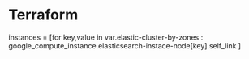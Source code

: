 # Terraform

instances = [for key,value in var.elastic-cluster-by-zones : google_compute_instance.elasticsearch-instace-node[key].self_link ]
